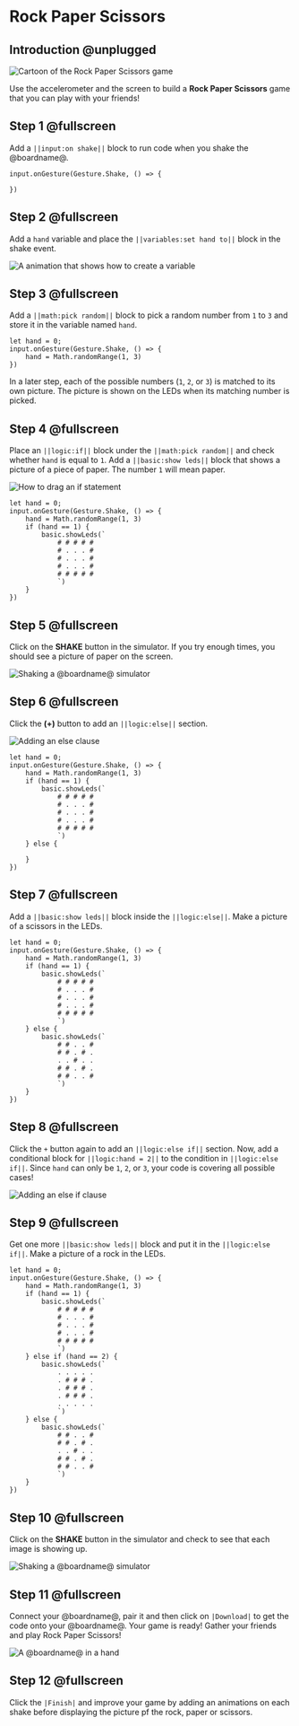 # Rock Paper Scissors

## Introduction @unplugged

![Cartoon of the Rock Paper Scissors game](/static/mb/projects/a4-motion.png)

Use the accelerometer and the screen to build a **Rock Paper Scissors** game that you can play with your friends!

## Step 1 @fullscreen

Add a ``||input:on shake||`` block to run code when you shake the @boardname@.

```blocks
input.onGesture(Gesture.Shake, () => {
    
})
```

## Step 2 @fullscreen

Add a ``hand`` variable and place the ``||variables:set hand to||`` block in the shake event.

![A animation that shows how to create a variable](/static/mb/projects/rock-paper-scissors/newvar.gif)

## Step 3 @fullscreen

Add a ``||math:pick random||`` block to pick a random number from `1` to `3` and store it in the variable named ``hand``.

```blocks
let hand = 0;
input.onGesture(Gesture.Shake, () => {
    hand = Math.randomRange(1, 3)
})
```

In a later step, each of the possible numbers (`1`, `2`, or `3`) is matched to its own picture. The picture is shown on the LEDs when its matching number is picked.

## Step 4 @fullscreen

Place an ``||logic:if||`` block under the ``||math:pick random||`` and check whether ``hand`` is equal to ``1``. Add a ``||basic:show leds||`` block that shows a picture of a piece of paper. The number `1` will mean paper.

![How to drag an if statement](/static/mb/projects/rock-paper-scissors/if.gif)

```blocks
let hand = 0;
input.onGesture(Gesture.Shake, () => {
    hand = Math.randomRange(1, 3)
    if (hand == 1) {
        basic.showLeds(`
            # # # # #
            # . . . #
            # . . . #
            # . . . #
            # # # # #
            `)
    }
})
```

## Step 5 @fullscreen

Click on the **SHAKE** button in the simulator. If you try enough times, you should see a picture of paper on the screen.

![Shaking a @boardname@ simulator](/static/mb/projects/rock-paper-scissors/rpsshake.gif)

## Step 6 @fullscreen

Click the **(+)** button to add an ``||logic:else||`` section.

![Adding an else clause](/static/mb/projects/rock-paper-scissors/ifelse.gif)

```blocks
let hand = 0;
input.onGesture(Gesture.Shake, () => {
    hand = Math.randomRange(1, 3)
    if (hand == 1) {
        basic.showLeds(`
            # # # # #
            # . . . #
            # . . . #
            # . . . #
            # # # # #
            `)
    } else {
 
    }
})
```

## Step 7 @fullscreen

Add a ``||basic:show leds||`` block inside the ``||logic:else||``. Make a picture of a scissors in the LEDs.

```blocks
let hand = 0;
input.onGesture(Gesture.Shake, () => {
    hand = Math.randomRange(1, 3)
    if (hand == 1) {
        basic.showLeds(`
            # # # # #
            # . . . #
            # . . . #
            # . . . #
            # # # # #
            `)
    } else {
        basic.showLeds(`
            # # . . #
            # # . # .
            . . # . .
            # # . # .
            # # . . #
            `)
    }
})
```

## Step 8 @fullscreen

Click the ``+`` button again to add an ``||logic:else if||`` section. Now, add a conditional block for ``||logic:hand = 2||`` to the condition in ``||logic:else if||``. Since ``hand`` can only be `1`, `2`, or `3`, your code is covering all possible cases!

![Adding an else if clause](/static/mb/projects/rock-paper-scissors/ifelseif.gif)

## Step 9 @fullscreen

Get one more ``||basic:show leds||`` block and put it in the ``||logic:else if||``. Make a picture of a rock in the LEDs.

```blocks
let hand = 0;
input.onGesture(Gesture.Shake, () => {
    hand = Math.randomRange(1, 3)
    if (hand == 1) {
        basic.showLeds(`
            # # # # #
            # . . . #
            # . . . #
            # . . . #
            # # # # #
            `)
    } else if (hand == 2) {
        basic.showLeds(`
            . . . . .
            . # # # .
            . # # # .
            . # # # .
            . . . . .
            `)
    } else {
        basic.showLeds(`
            # # . . #
            # # . # .
            . . # . .
            # # . # .
            # # . . #
            `)
    }
})
```

## Step 10 @fullscreen

Click on the **SHAKE** button in the simulator and check to see that each image is showing up.

![Shaking a @boardname@ simulator](/static/mb/projects/rock-paper-scissors/rpssim3.gif)

## Step 11 @fullscreen

Connect your @boardname@, pair it and then click on ``|Download|`` to get the code
onto your @boardname@. Your game is ready! Gather your friends and play Rock Paper Scissors!

![A @boardname@ in a hand](/static/mb/projects/rock-paper-scissors/hand.jpg)

## Step 12 @fullscreen

Click the ``|Finish|`` and improve your game by adding an animations on each shake before displaying the picture pf the rock, paper or scissors.
